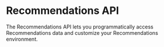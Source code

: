 # Recommendations API

The Recommendations API lets you programmatically access Recommendations data and customize your Recommendations environment.

